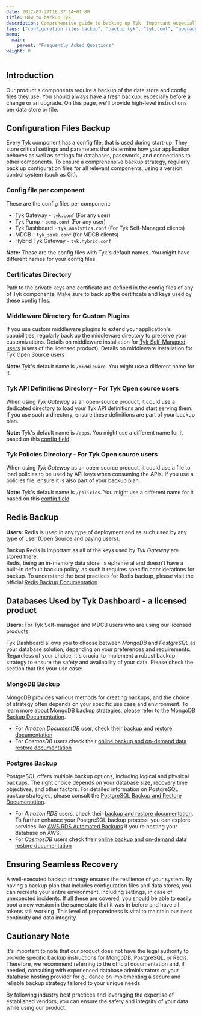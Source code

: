 ```yaml
---
date: 2017-03-27T16:37:14+01:00
title: How to backup Tyk
description: Comprehensive guide to backing up Tyk. Important especially before changes and upgrades
tags: ["configuration files backup", "backup tyk", "tyk.conf", "upgrade tyk", "database backup"]
menu:
  main:
    parent: "Frequently Asked Questions"
weight: 0
---
```


## Introduction

Our product's components require a backup of the data store and config files they use. You should always have a fresh backup, especially before a change or an upgrade.
On this page, we'll provide high-level instructions per data store or file.

## Configuration Files Backup

Every Tyk component has a config file, that is used during start-up. They store critical settings and parameters that determine how your application behaves as well as settings for databases, passwords, and connections to other components.
To ensure a comprehensive backup strategy, regularly back up configuration files for all relevant components, using a version control system (such as Git).

### Config file per component

These are the config files per component:

- Tyk Gateway - `tyk.conf` (For any user)
- Tyk Pump - `pump.conf` (For any user)
- Tyk Dashboard - `tyk_analytics.conf` (For Tyk Self-Managed clients)
- MDCB - `tyk_sink.conf` (for MDCB clients)
- Hybrid Tyk Gateway - `tyk.hybrid.conf`

**Note:** These are the config files with Tyk's default names. You might have different names for your config files.

### Certificates Directory

Path to the private keys and certificate are defined in the config files of any of Tyk components. Make sure to back up the certificate and keys used by these config files.

### Middleware Directory for Custom Plugins

If you use custom middleware plugins to extend your application's capabilities, regularly back up the middleware directory to preserve your customizations.
Details on middleware installation for [Tyk Self-Managed users](https://tyk.io/docs/plugins/supported-languages/javascript-middleware/install-middleware/tyk-pro/) (users of the licensed product).
Details on middleware installation for [Tyk Open Source users](https://tyk.io/docs/plugins/supported-languages/javascript-middleware/install-middleware/tyk-ce/)

**Note:** Tyk's default name is `/middleware`. You might use a different name for it.

### Tyk API Definitions Directory - For Tyk Open source users

When using _Tyk Gateway_ as an open-source product, it could use a dedicated directory to load your Tyk API definitions and start serving them.
If you use such a directory, ensure these definitions are part of your backup plan.

**Note:** Tyk's default name is `/apps`. You might use a different name for it based on this [config field](https://tyk.io/docs/tyk-stack/tyk-gateway/important-prerequisites/#tyk-config)

### Tyk Policies Directory - For Tyk Open source users

When using _Tyk Gateway_ as an open-source product, it could use a file to load policies to be used by API keys when consuming the APIs.
If you use a policies file, ensure it is also part of your backup plan.

**Note:** Tyk's default name is `/policies`. You might use a different name for it based on this [config field](https://tyk.io/docs/tyk-stack/tyk-gateway/important-prerequisites/#path-to-policies-file)

## Redis Backup

**Users:** Redis is used in any type of deployment and as such used by any type of user (Open Source and paying users).

Backup Redis is important as all of the keys used by _Tyk Gateway_ are stored there.  
Redis, being an in-memory data store, is ephemeral and doesn't have a built-in default backup policy, as such it requires specific considerations for backup.
To understand the best practices for Redis backup, please visit the official [Redis Backup Documentation](https://redis.io/docs/management/persistence/).

## Databases Used by Tyk Dashboard - a licensed product

**Users:** For Tyk Self-managed and MDCB users who are using our licensed products.

Tyk Dashboard allows you to choose between _MongoDB_ and _PostgreSQL_ as your database solution, depending on your preferences and requirements. Regardless of your choice, it's crucial to implement a robust backup strategy to ensure the safety and availability of your data. Please check the section that fits your use case:

### MongoDB Backup

MongoDB provides various methods for creating backups, and the choice of strategy often depends on your specific use case and environment. To learn more about MongoDB backup strategies, please refer to the [MongoDB Backup Documentation](https://www.mongodb.com/docs/manual/core/backups/).

- For _Amazon DocumentDB_ user, check their [backup and restore documentation](https://docs.aws.amazon.com/documentdb/latest/developerguide/backup_restore.html)
- For _CosmosDB_ users check their [online backup and on-demand data restore documentation](https://learn.microsoft.com/en-us/azure/cosmos-db/online-backup-and-restore)

### Postgres Backup

PostgreSQL offers multiple backup options, including logical and physical backups. The right choice depends on your database size, recovery time objectives, and other factors. For detailed information on PostgreSQL backup strategies, please consult the [PostgreSQL Backup and Restore Documentation](https://www.postgresql.org/docs/current/backup.html).

- For _Amazon RDS_ users, check their [backup and restore documentation](https://docs.aws.amazon.com/AmazonRDS/latest/UserGuide/CHAP_CommonTasks.BackupRestore.html). To further enhance your PostgreSQL backup process, you can explore services like [AWS RDS Automated Backups](https://docs.aws.amazon.com/AmazonRDS/latest/UserGuide/USER_WorkingWithAutomatedBackups.html) if you're hosting your database on AWS.
- For _CosmosDB_ users check their [online backup and on-demand data restore documentation](https://learn.microsoft.com/en-us/azure/cosmos-db/postgresql/concepts-backup)

## Ensuring Seamless Recovery

A well-executed backup strategy ensures the resilience of your system.
By having a backup plan that includes configuration files and data stores, you can recreate your entire environment, including settings, in case of unexpected incidents.
If all these are covered, you should be able to easily boot a new version in the same state that it was in before and have all tokens still working. This level of preparedness is vital to maintain business continuity and data integrity.

## Cautionary Note

It's important to note that our product does not have the legal authority to provide specific backup instructions for MongoDB, PostgreSQL, or Redis. Therefore, we recommend referring to the official documentation and, if needed, consulting with experienced database administrators or your database hosting provider for guidance on implementing a secure and reliable backup strategy tailored to your unique needs.

By following industry best practices and leveraging the expertise of established vendors, you can ensure the safety and integrity of your data while using our product.
